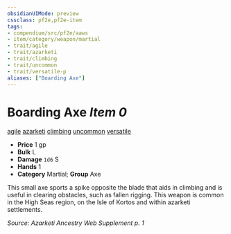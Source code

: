 ```yaml
---
obsidianUIMode: preview
cssclass: pf2e,pf2e-item
tags:
- compendium/src/pf2e/aaws
- item/category/weapon/martial
- trait/agile
- trait/azarketi
- trait/climbing
- trait/uncommon
- trait/versatile-p
aliases: ["Boarding Axe"]
---
```

# Boarding Axe *Item 0*  
[agile](../../../rules/traits/agile.md)  [azarketi](../../../rules/traits/azarketi-loag.md)  [climbing](../../../rules/traits/climbing-aaws.md)  [uncommon](../../../rules/traits/uncommon.md)  [versatile <p>](../../../rules/traits/versatile.md)  

- **Price** 1 gp
- **Bulk** L
- **Damage** `1d6` S
- **Hands** 1
- **Category** Martial; **Group** Axe 

This small axe sports a spike opposite the blade that aids in climbing and is useful in clearing obstacles, such as fallen rigging. This weapon is common in the High Seas region, on the Isle of Kortos and within azarketi settlements.

*Source: Azarketi Ancestry Web Supplement p. 1*